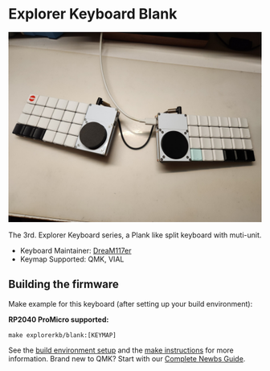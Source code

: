 # Explorer Keyboard Blank

![Blank](https://github.com/DreaM117er/Explorer-Keyboard-Blank/raw/main/pic/info/info4.jpg)

The 3rd. Explorer Keyboard series, a Plank like split keyboard with muti-unit.

* Keyboard Maintainer: [DreaM117er](https://github.com/DreaM117er)
* Keymap Supported: QMK, VIAL

## Building the firmware

Make example for this keyboard (after setting up your build environment):

**RP2040 ProMicro supported:**

    make explorerkb/blank:[KEYMAP]

See the [build environment setup](https://docs.qmk.fm/#/getting_started_build_tools) and the [make instructions](https://docs.qmk.fm/#/getting_started_make_guide) for more information. Brand new to QMK? Start with our [Complete Newbs Guide](https://docs.qmk.fm/#/newbs).
